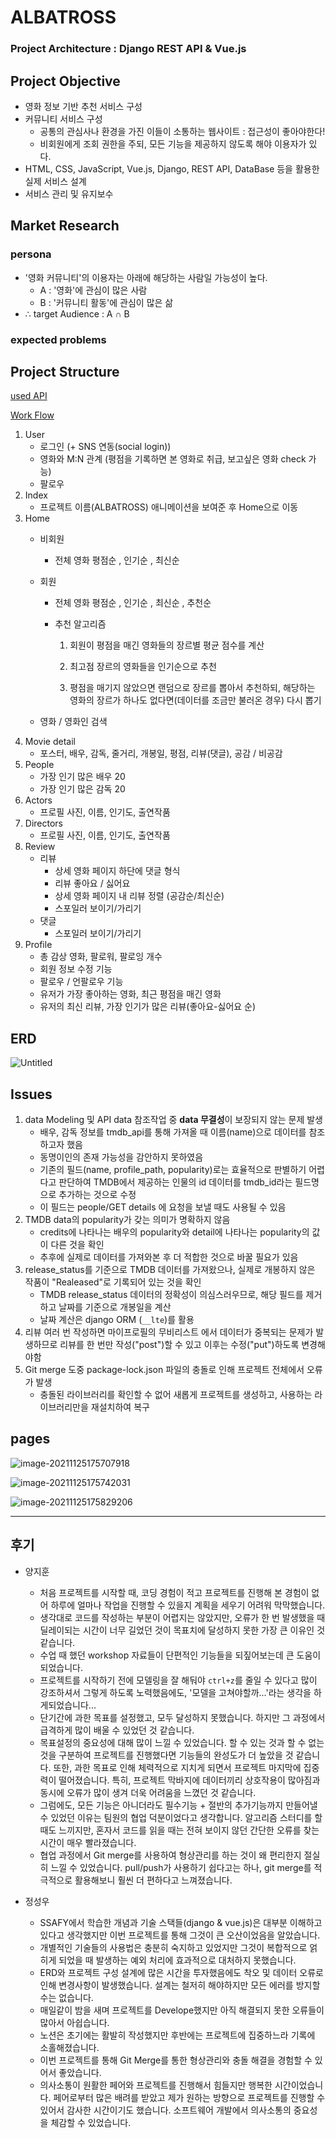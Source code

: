 # ALBATROSS

### Project Architecture : Django REST API & Vue.js

## **Project Objective**

- 영화 정보 기반 추천 서비스 구성
- 커뮤니티 서비스 구성
    - 공통의 관심사나 환경을 가진 이들이 소통하는 웹사이트 : 접근성이 좋아야한다!
    - 비회원에게 조회 권한을 주되, 모든 기능을 제공하지 않도록 해야 이용자가 있다.
- HTML, CSS, JavaScript, Vue.js, Django, REST API, DataBase 등을 활용한 실제 서비스 설계
- 서비스 관리 및 유지보수

## **Market Research**

### **persona**

- '영화 커뮤니티'의 이용자는 아래에 해당하는 사람일 가능성이 높다.
    - A : '영화'에 관심이 많은 사람
    - B : '커뮤니티 활동'에 관심이 많은 삶
- ∴ target Audience : A ∩ B

### **expected problems**

## **Project Structure**

[used API](https://www.notion.so/used-API-a4b68b3a895f4f80a4292ff1c22dd5f1)

[Work Flow](https://www.notion.so/Work-Flow-c4b8b4654886490eb58121f43170a5c1)

1. User
    - 로그인 (+ SNS 연동(social login))
    - 영화와 M:N 관계 (평점을 기록하면 본 영화로 취급, 보고싶은 영화 check 가능)
    - 팔로우
2. Index
    - 프로젝트 이름(ALBATROSS) 애니메이션을 보여준 후 Home으로 이동
3. Home
    - 비회원
        - 전체 영화 평점순 , 인기순 , 최신순
    - 회원
        - 전체 영화 평점순 , 인기순 , 최신순 , 추천순
        - 추천 알고리즘
          
            1) 회원이 평점을 매긴 영화들의 장르별 평균 점수를 계산
            
            2) 최고점 장르의 영화들을 인기순으로 추천
            
            3) 평점을 매기지 않았으면 랜덤으로 장르를 뽑아서 추천하되, 해당하는 영화의 장르가 하나도 없다면(데이터를 조금만 불러온 경우) 다시 뽑기
        
    - 영화 / 영화인 검색
4. Movie detail
    - 포스터, 배우, 감독, 줄거리, 개봉일, 평점, 리뷰(댓글), 공감 / 비공감
5. People
    - 가장 인기 많은 배우 20
    - 가장 인기 많은 감독 20
6. Actors
    - 프로필 사진, 이름, 인기도, 출연작품
7. Directors
    - 프로필 사진, 이름, 인기도, 출연작품
8. Review
    - 리뷰
        - 상세 영화 페이지 하단에 댓글 형식
        - 리뷰 좋아요 / 싫어요
        - 상세 영화 페이지 내 리뷰 정렬 (공감순/최신순)
        - 스포일러 보이기/가리기
    - 댓글
        - 스포일러 보이기/가리기
9. Profile
    - 총 감상 영화, 팔로워, 팔로잉 개수
    - 회원 정보 수정 기능
    - 팔로우 / 언팔로우 기능
    - 유저가 가장 좋아하는 영화, 최근 평점을 매긴 영화
    - 유저의 최신 리뷰, 가장 인기가 많은 리뷰(좋아요-싫어요 순)

## **ERD**

![Untitled](images/Untitled.png)

## **Issues**

1. data Modeling 및 API data 참조작업 중 **data 무결성**이 보장되지 않는 문제 발생
    - 배우, 감독 정보를 tmdb_api를 통해 가져올 때 이름(name)으로 데이터를 참조하고자 했음
    - 동명이인의 존재 가능성을 감안하지 못하였음
    - 기존의 필드(name, profile_path, popularity)로는 효율적으로 판별하기 어렵다고 판단하여 TMDB에서 제공하는 인물의  id 데이터를 tmdb_id라는 필드명으로 추가하는 것으로 수정
    - 이 필드는 people/GET details 에 요청을 보낼 때도 사용될 수 있음
2. TMDB data의 popularity가 갖는 의미가 명확하지 않음
    - credits에 나타나는 배우의 popularity와 detail에 나타나는 popularity의 값이 다른 것을 확인
    - 추후에 실제로 데이터를 가져와본 후 더 적합한 것으로 바꿀 필요가 있음
3. release_status를 기준으로 TMDB 데이터를 가져왔으나, 실제로 개봉하지 않은 작품이 "Realeased"로 기록되어 있는 것을 확인
    - TMDB release_status 데이터의 정확성이 의심스러우므로, 해당 필드를 제거하고 날짜를 기준으로 개봉일을 계산
    - 날짜 계산은 django ORM (`__lte`)를 활용
4. 리뷰 여러 번 작성하면 마이프로필의  무비리스트 에서 데이터가 중복되는 문제가 발생하므로 리뷰를 한 번만 작성("post")할 수 있고 이후는 수정("put")하도록 변경해야함
5. Git merge 도중 package-lock.json 파일의 충돌로 인해 프로젝트 전체에서 오류가 발생
    - 충돌된 라이브러리를 확인할 수 없어 새롭게 프로젝트를 생성하고, 사용하는 라이브러리만을 재설치하여 복구

## pages

![image-20211125175707918](images/image-20211125175707918.png)

![image-20211125175742031](images/image-20211125175742031.png)

![image-20211125175829206](images/image-20211125175829206.png)

---

## 후기

- 양지훈
    - 처음 프로젝트를 시작할 때, 코딩 경험이 적고 프로젝트를 진행해 본 경험이 없어 하루에 얼마나 작업을 진행할 수 있을지 계획을 세우기 어려워 막막했습니다.
    - 생각대로 코드를 작성하는 부분이 어렵지는 않았지만, 오류가 한 번 발생했을 때 딜레이되는 시간이 너무 길었던 것이 목표치에 달성하지 못한 가장 큰 이유인 것 같습니다.
    - 수업 때 했던 workshop 자료들이 단편적인 기능들을 되짚어보는데 큰 도움이 되었습니다.
    - 프로젝트를 시작하기 전에 모델링을 잘 해둬야 `ctrl+z`를 줄일 수 있다고 많이 강조하셔서 그렇게 하도록 노력했음에도, '모델을 고쳐야할까...'라는 생각을 하게되었습니다...
    - 단기간에 과한 목표를 설정했고, 모두 달성하지 못했습니다. 하지만 그 과정에서 급격하게 많이 배울 수 있었던 것 같습니다.
    - 목표설정의 중요성에 대해 많이 느낄 수 있었습니다. 할 수 있는 것과 할 수 없는 것을 구분하여 프로젝트를 진행했다면 기능들의 완성도가 더 높았을 것 같습니다. 또한, 과한 목표로 인해 체력적으로 지치게 되면서 프로젝트 마지막에 집중력이 떨어졌습니다. 특히, 프로젝트 막바지에 데이터끼리 상호작용이 많아짐과 동시에 오류가 많이 생겨 더욱 어려움을 느꼈던 것 같습니다.
    - 그럼에도, 모든 기능은 아니더라도 필수기능 + 절반의 추가기능까지 만들어낼 수 있었던 이유는 팀원의 협업 덕분이었다고 생각합니다. 알고리즘 스터디를 할 때도 느끼지만, 혼자서 코드를 읽을 때는 전혀 보이지 않던 간단한 오류를 찾는 시간이 매우 빨라졌습니다.
    - 협업 과정에서 Git merge를 사용하여 형상관리를 하는 것이 왜 편리한지 절실히 느낄 수 있었습니다. pull/push가 사용하기 쉽다고는 하나, git merge를 적극적으로 활용해보니 훨씬 더 편하다고 느껴졌습니다.

- 정성우
    - SSAFY에서 학습한 개념과 기술 스택들(django & vue.js)은 대부분 이해하고 있다고 생각했지만 이번 프로젝트를 통해 그것이 큰 오산이었음을 알았습니다.
    - 개별적인 기술들의 사용법은 충분히 숙지하고 있었지만 그것이 복합적으로 얽히게 되었을 때 발생하는 예외 처리에 효과적으로 대처하지 못했습니다.
    - ERD와 프로젝트 구성 설계에 많은 시간을 투자했음에도 착오 및 데이터 오류로 인해 변경사항이 발생했습니다. 설계는 철저히 해야하지만 모든 에러를 방지할 수는 없습니다.
    - 매일같이 밤을 새며 프로젝트를 Develope했지만 아직 해결되지 못한 오류들이 많아서 아쉽습니다.
    - 노션은 초기에는 활발히 작성했지만 후반에는 프로젝트에 집중하느라 기록에 소홀해졌습니다.
    - 이번 프로젝트를 통해 Git Merge를 통한 형상관리와 충돌 해결을 경험할 수 있어서 좋았습니다.
    - 의사소통이 원활한 페어와 프로젝트를 진행해서 힘들지만 행복한 시간이었습니다. 페어로부터 많은 배려를 받았고 제가 원하는 방향으로 프로젝트를 진행할 수 있어서 감사한 시간이기도 했습니다. 소프트웨어 개발에서 의사소통의 중요성을 체감할 수 있었습니다.